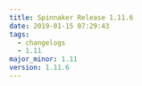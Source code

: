 ```yaml
---
title: Spinnaker Release 1.11.6
date: 2019-01-15 07:29:43
tags:
  - changelogs
  - 1.11
major_minor: 1.11
version: 1.11.6
---
```


<script src="https://gist.github.com/spinnaker-release/5cbb402297feb85f82482a73e9428967.js"/>
